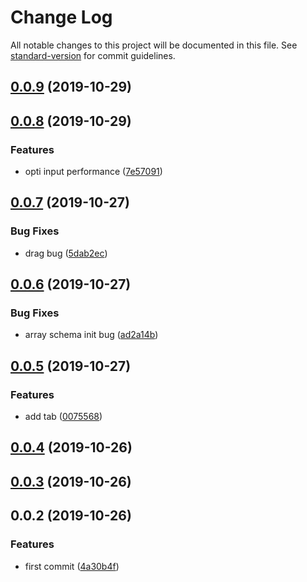 # Change Log

All notable changes to this project will be documented in this file. See [standard-version](https://github.com/conventional-changelog/standard-version) for commit guidelines.

## [0.0.9](https://github.com/hellosean1025/jsf/compare/v0.0.8...v0.0.9) (2019-10-29)



## [0.0.8](https://github.com/hellosean1025/jsf/compare/v0.0.7...v0.0.8) (2019-10-29)


### Features

* opti input performance ([7e57091](https://github.com/hellosean1025/jsf/commit/7e57091))



## [0.0.7](https://github.com/hellosean1025/jsf/compare/v0.0.6...v0.0.7) (2019-10-27)


### Bug Fixes

* drag bug ([5dab2ec](https://github.com/hellosean1025/jsf/commit/5dab2ec))



## [0.0.6](https://github.com/hellosean1025/jsf/compare/v0.0.5...v0.0.6) (2019-10-27)


### Bug Fixes

* array schema init bug ([ad2a14b](https://github.com/hellosean1025/jsf/commit/ad2a14b))



## [0.0.5](https://github.com/hellosean1025/jsf/compare/v0.0.4...v0.0.5) (2019-10-27)


### Features

* add tab ([0075568](https://github.com/hellosean1025/jsf/commit/0075568))



## [0.0.4](https://github.com/hellosean1025/jsf/compare/v0.0.3...v0.0.4) (2019-10-26)



## [0.0.3](https://github.com/hellosean1025/jsf/compare/v0.0.2...v0.0.3) (2019-10-26)



## 0.0.2 (2019-10-26)


### Features

* first commit ([4a30b4f](https://github.com/hellosean1025/jsf/commit/4a30b4f))
